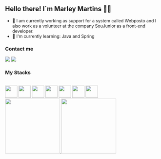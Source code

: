 
## Hello there! I´m Marley Martins 👊😄
- 🔭 I am currently working as support for a system called Webposto and I also work as a volunteer at the company SouJunior as a front-end developer.
- 🌱 I'm currently learning: Java and Spring



### Contact me
<div>
<a href = "mailto:contato@marleypm16@gmail.com"><img loading="lazy" src="https://img.shields.io/badge/Gmail-D14836?style=for-the-badge&logo=gmail&logoColor=white" target="_blank"></a>
<a href="https://www.linkedin.com/in/marley-martins-206829258/" target="_blank"><img loading="lazy" src="https://img.shields.io/badge/-LinkedIn-%230077B5?style=for-the-badge&logo=linkedin&logoColor=white" target="_blank"></a>   
</div>



### My Stacks

<div> <br/>
     <img loading="lazy" src="https://cdn.jsdelivr.net/gh/devicons/devicon@latest/icons/javascript/javascript-plain.svg" height="40" width="40" />
     <img loading="lazy" src="https://cdn.jsdelivr.net/gh/devicons/devicon@latest/icons/git/git-original.svg" height="40" width="40"  />
     <img loading="lazy" src="https://cdn.jsdelivr.net/gh/devicons/devicon@latest/icons/react/react-original.svg" height="40" width="40"  />
     <img loading="lazy" src="https://cdn.jsdelivr.net/gh/devicons/devicon@latest/icons/typescript/typescript-original.svg" height="40" width="40"  />
     <img loading="lazy" src="https://cdn.jsdelivr.net/gh/devicons/devicon@latest/icons/nextjs/nextjs-original.svg" height="40" width="40"  />
     <img loading="lazy" src="https://cdn.jsdelivr.net/gh/devicons/devicon@latest/icons/prisma/prisma-original.svg" height="40" width="40"  />
     <img loading="lazy" src="https://cdn.jsdelivr.net/gh/devicons/devicon@latest/icons/postgresql/postgresql-original.svg" height="40" width="40"  />
</div>
<div>
<a href="https://github.com/marleypm16">
<img loading="lazy" height="180em" src="https://github-readme-stats.vercel.app/api/top-langs/?username=marleypm16&layout=compact&langs_count=7&theme=dracula"/>
<img loading="lazy" height="180em" src="https://github-readme-stats.vercel.app/api?username=marleypm16&show_icons=true&theme=dracula&include_all_commits=true&count_private=true"/>
</div>
